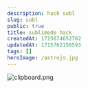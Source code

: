 ```yaml
---
description: hack subl
slug: subl
public: true
title: sublimede hack
createdAt: 1715674652762
updatedAt: 1715762156593
tags: []
heroImage: /astrojs.jpg
---
```


![clipboard.png](/posts/subl_clipboard-png.png)
